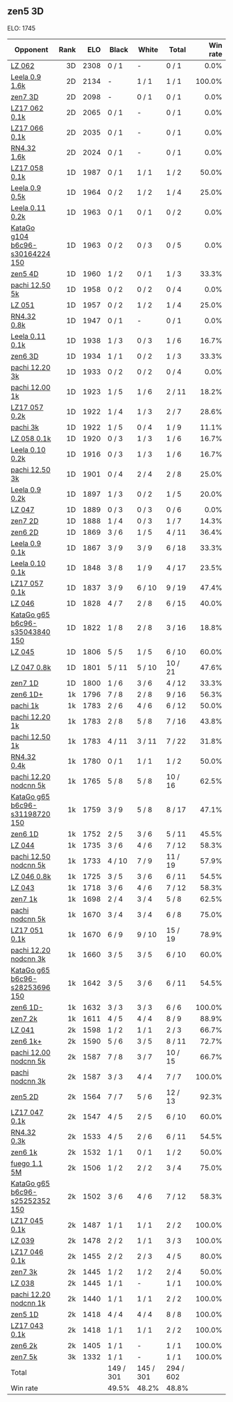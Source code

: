 ## zen5 3D ##

ELO: 1745

Opponent | Rank | ELO | Black | White | Total | Win rate
---------|-----:|----:|-------|-------|-------|-------:
[LZ 062](LZ%20062.md) | 3D | 2308 | 0 / 1 | - | 0 / 1 | 0.0%
[Leela 0.9 1.6k](Leela%200.9%201.6k.md) | 2D | 2134 | - | 1 / 1 | 1 / 1 | 100.0%
[zen7 3D](zen7%203D.md) | 2D | 2098 | - | 0 / 1 | 0 / 1 | 0.0%
[LZ17 062 0.1k](LZ17%20062%200.1k.md) | 2D | 2065 | 0 / 1 | - | 0 / 1 | 0.0%
[LZ17 066 0.1k](LZ17%20066%200.1k.md) | 2D | 2035 | 0 / 1 | - | 0 / 1 | 0.0%
[RN4.32 1.6k](RN4.32%201.6k.md) | 2D | 2024 | 0 / 1 | - | 0 / 1 | 0.0%
[LZ17 058 0.1k](LZ17%20058%200.1k.md) | 1D | 1987 | 0 / 1 | 1 / 1 | 1 / 2 | 50.0%
[Leela 0.9 0.5k](Leela%200.9%200.5k.md) | 1D | 1964 | 0 / 2 | 1 / 2 | 1 / 4 | 25.0%
[Leela 0.11 0.2k](Leela%200.11%200.2k.md) | 1D | 1963 | 0 / 1 | 0 / 1 | 0 / 2 | 0.0%
[KataGo g104 b6c96-s30164224 150](KataGo%20g104%20b6c96-s30164224%20150.md) | 1D | 1963 | 0 / 2 | 0 / 3 | 0 / 5 | 0.0%
[zen5 4D](zen5%204D.md) | 1D | 1960 | 1 / 2 | 0 / 1 | 1 / 3 | 33.3%
[pachi 12.50 5k](pachi%2012.50%205k.md) | 1D | 1958 | 0 / 2 | 0 / 2 | 0 / 4 | 0.0%
[LZ 051](LZ%20051.md) | 1D | 1957 | 0 / 2 | 1 / 2 | 1 / 4 | 25.0%
[RN4.32 0.8k](RN4.32%200.8k.md) | 1D | 1947 | 0 / 1 | - | 0 / 1 | 0.0%
[Leela 0.11 0.1k](Leela%200.11%200.1k.md) | 1D | 1938 | 1 / 3 | 0 / 3 | 1 / 6 | 16.7%
[zen6 3D](zen6%203D.md) | 1D | 1934 | 1 / 1 | 0 / 2 | 1 / 3 | 33.3%
[pachi 12.20 3k](pachi%2012.20%203k.md) | 1D | 1933 | 0 / 2 | 0 / 2 | 0 / 4 | 0.0%
[pachi 12.00 1k](pachi%2012.00%201k.md) | 1D | 1923 | 1 / 5 | 1 / 6 | 2 / 11 | 18.2%
[LZ17 057 0.2k](LZ17%20057%200.2k.md) | 1D | 1922 | 1 / 4 | 1 / 3 | 2 / 7 | 28.6%
[pachi 3k](pachi%203k.md) | 1D | 1922 | 1 / 5 | 0 / 4 | 1 / 9 | 11.1%
[LZ 058 0.1k](LZ%20058%200.1k.md) | 1D | 1920 | 0 / 3 | 1 / 3 | 1 / 6 | 16.7%
[Leela 0.10 0.2k](Leela%200.10%200.2k.md) | 1D | 1916 | 0 / 3 | 1 / 3 | 1 / 6 | 16.7%
[pachi 12.50 3k](pachi%2012.50%203k.md) | 1D | 1901 | 0 / 4 | 2 / 4 | 2 / 8 | 25.0%
[Leela 0.9 0.2k](Leela%200.9%200.2k.md) | 1D | 1897 | 1 / 3 | 0 / 2 | 1 / 5 | 20.0%
[LZ 047](LZ%20047.md) | 1D | 1889 | 0 / 3 | 0 / 3 | 0 / 6 | 0.0%
[zen7 2D](zen7%202D.md) | 1D | 1888 | 1 / 4 | 0 / 3 | 1 / 7 | 14.3%
[zen6 2D](zen6%202D.md) | 1D | 1869 | 3 / 6 | 1 / 5 | 4 / 11 | 36.4%
[Leela 0.9 0.1k](Leela%200.9%200.1k.md) | 1D | 1867 | 3 / 9 | 3 / 9 | 6 / 18 | 33.3%
[Leela 0.10 0.1k](Leela%200.10%200.1k.md) | 1D | 1848 | 3 / 8 | 1 / 9 | 4 / 17 | 23.5%
[LZ17 057 0.1k](LZ17%20057%200.1k.md) | 1D | 1837 | 3 / 9 | 6 / 10 | 9 / 19 | 47.4%
[LZ 046](LZ%20046.md) | 1D | 1828 | 4 / 7 | 2 / 8 | 6 / 15 | 40.0%
[KataGo g65 b6c96-s35043840 150](KataGo%20g65%20b6c96-s35043840%20150.md) | 1D | 1822 | 1 / 8 | 2 / 8 | 3 / 16 | 18.8%
[LZ 045](LZ%20045.md) | 1D | 1806 | 5 / 5 | 1 / 5 | 6 / 10 | 60.0%
[LZ 047 0.8k](LZ%20047%200.8k.md) | 1D | 1801 | 5 / 11 | 5 / 10 | 10 / 21 | 47.6%
[zen7 1D](zen7%201D.md) | 1D | 1800 | 1 / 6 | 3 / 6 | 4 / 12 | 33.3%
[zen6 1D+](zen6%201D+.md) | 1k | 1796 | 7 / 8 | 2 / 8 | 9 / 16 | 56.3%
[pachi 1k](pachi%201k.md) | 1k | 1783 | 2 / 6 | 4 / 6 | 6 / 12 | 50.0%
[pachi 12.20 1k](pachi%2012.20%201k.md) | 1k | 1783 | 2 / 8 | 5 / 8 | 7 / 16 | 43.8%
[pachi 12.50 1k](pachi%2012.50%201k.md) | 1k | 1783 | 4 / 11 | 3 / 11 | 7 / 22 | 31.8%
[RN4.32 0.4k](RN4.32%200.4k.md) | 1k | 1780 | 0 / 1 | 1 / 1 | 1 / 2 | 50.0%
[pachi 12.20 nodcnn 5k](pachi%2012.20%20nodcnn%205k.md) | 1k | 1765 | 5 / 8 | 5 / 8 | 10 / 16 | 62.5%
[KataGo g65 b6c96-s31198720 150](KataGo%20g65%20b6c96-s31198720%20150.md) | 1k | 1759 | 3 / 9 | 5 / 8 | 8 / 17 | 47.1%
[zen6 1D](zen6%201D.md) | 1k | 1752 | 2 / 5 | 3 / 6 | 5 / 11 | 45.5%
[LZ 044](LZ%20044.md) | 1k | 1735 | 3 / 6 | 4 / 6 | 7 / 12 | 58.3%
[pachi 12.50 nodcnn 5k](pachi%2012.50%20nodcnn%205k.md) | 1k | 1733 | 4 / 10 | 7 / 9 | 11 / 19 | 57.9%
[LZ 046 0.8k](LZ%20046%200.8k.md) | 1k | 1725 | 3 / 5 | 3 / 6 | 6 / 11 | 54.5%
[LZ 043](LZ%20043.md) | 1k | 1718 | 3 / 6 | 4 / 6 | 7 / 12 | 58.3%
[zen7 1k](zen7%201k.md) | 1k | 1698 | 2 / 4 | 3 / 4 | 5 / 8 | 62.5%
[pachi nodcnn 5k](pachi%20nodcnn%205k.md) | 1k | 1670 | 3 / 4 | 3 / 4 | 6 / 8 | 75.0%
[LZ17 051 0.1k](LZ17%20051%200.1k.md) | 1k | 1670 | 6 / 9 | 9 / 10 | 15 / 19 | 78.9%
[pachi 12.20 nodcnn 3k](pachi%2012.20%20nodcnn%203k.md) | 1k | 1660 | 3 / 5 | 3 / 5 | 6 / 10 | 60.0%
[KataGo g65 b6c96-s28253696 150](KataGo%20g65%20b6c96-s28253696%20150.md) | 1k | 1642 | 3 / 5 | 3 / 6 | 6 / 11 | 54.5%
[zen6 1D-](zen6%201D-.md) | 1k | 1632 | 3 / 3 | 3 / 3 | 6 / 6 | 100.0%
[zen7 2k](zen7%202k.md) | 1k | 1611 | 4 / 5 | 4 / 4 | 8 / 9 | 88.9%
[LZ 041](LZ%20041.md) | 2k | 1598 | 1 / 2 | 1 / 1 | 2 / 3 | 66.7%
[zen6 1k+](zen6%201k+.md) | 2k | 1590 | 5 / 6 | 3 / 5 | 8 / 11 | 72.7%
[pachi 12.00 nodcnn 5k](pachi%2012.00%20nodcnn%205k.md) | 2k | 1587 | 7 / 8 | 3 / 7 | 10 / 15 | 66.7%
[pachi nodcnn 3k](pachi%20nodcnn%203k.md) | 2k | 1587 | 3 / 3 | 4 / 4 | 7 / 7 | 100.0%
[zen5 2D](zen5%202D.md) | 2k | 1564 | 7 / 7 | 5 / 6 | 12 / 13 | 92.3%
[LZ17 047 0.1k](LZ17%20047%200.1k.md) | 2k | 1547 | 4 / 5 | 2 / 5 | 6 / 10 | 60.0%
[RN4.32 0.3k](RN4.32%200.3k.md) | 2k | 1533 | 4 / 5 | 2 / 6 | 6 / 11 | 54.5%
[zen6 1k](zen6%201k.md) | 2k | 1532 | 1 / 1 | 0 / 1 | 1 / 2 | 50.0%
[fuego 1.1 5M](fuego%201.1%205M.md) | 2k | 1506 | 1 / 2 | 2 / 2 | 3 / 4 | 75.0%
[KataGo g65 b6c96-s25252352 150](KataGo%20g65%20b6c96-s25252352%20150.md) | 2k | 1502 | 3 / 6 | 4 / 6 | 7 / 12 | 58.3%
[LZ17 045 0.1k](LZ17%20045%200.1k.md) | 2k | 1487 | 1 / 1 | 1 / 1 | 2 / 2 | 100.0%
[LZ 039](LZ%20039.md) | 2k | 1478 | 2 / 2 | 1 / 1 | 3 / 3 | 100.0%
[LZ17 046 0.1k](LZ17%20046%200.1k.md) | 2k | 1455 | 2 / 2 | 2 / 3 | 4 / 5 | 80.0%
[zen7 3k](zen7%203k.md) | 2k | 1445 | 1 / 2 | 1 / 2 | 2 / 4 | 50.0%
[LZ 038](LZ%20038.md) | 2k | 1445 | 1 / 1 | - | 1 / 1 | 100.0%
[pachi 12.20 nodcnn 1k](pachi%2012.20%20nodcnn%201k.md) | 2k | 1440 | 1 / 1 | 1 / 1 | 2 / 2 | 100.0%
[zen5 1D](zen5%201D.md) | 2k | 1418 | 4 / 4 | 4 / 4 | 8 / 8 | 100.0%
[LZ17 043 0.1k](LZ17%20043%200.1k.md) | 2k | 1418 | 1 / 1 | 1 / 1 | 2 / 2 | 100.0%
[zen6 2k](zen6%202k.md) | 2k | 1405 | 1 / 1 | - | 1 / 1 | 100.0%
[zen7 5k](zen7%205k.md) | 3k | 1332 | 1 / 1 | - | 1 / 1 | 100.0%
Total | | | 149 / 301 | 145 / 301 | 294 / 602 | 
Win rate| | | 49.5% | 48.2% | 48.8% | 
